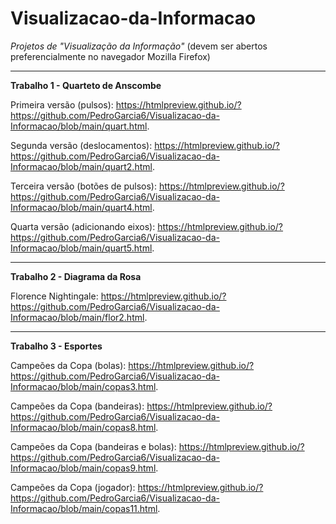 # Visualizacao-da-Informacao
*Projetos de "Visualização da Informação"* (devem ser abertos preferencialmente no navegador Mozilla Firefox)

________________________________________________________________________________________________________________________________________________________________

**Trabalho 1 - Quarteto de Anscombe**

Primeira versão (pulsos): https://htmlpreview.github.io/?https://github.com/PedroGarcia6/Visualizacao-da-Informacao/blob/main/quart.html.

Segunda versão (deslocamentos): https://htmlpreview.github.io/?https://github.com/PedroGarcia6/Visualizacao-da-Informacao/blob/main/quart2.html.

Terceira versão (botões de pulsos): https://htmlpreview.github.io/?https://github.com/PedroGarcia6/Visualizacao-da-Informacao/blob/main/quart4.html.

Quarta versão (adicionando eixos): https://htmlpreview.github.io/?https://github.com/PedroGarcia6/Visualizacao-da-Informacao/blob/main/quart5.html.

________________________________________________________________________________________________________________________________________________________________

**Trabalho 2 - Diagrama da Rosa**

Florence Nightingale: https://htmlpreview.github.io/?https://github.com/PedroGarcia6/Visualizacao-da-Informacao/blob/main/flor2.html.

________________________________________________________________________________________________________________________________________________________________

**Trabalho 3 - Esportes**

Campeões da Copa (bolas): https://htmlpreview.github.io/?https://github.com/PedroGarcia6/Visualizacao-da-Informacao/blob/main/copas3.html.

Campeões da Copa (bandeiras): https://htmlpreview.github.io/?https://github.com/PedroGarcia6/Visualizacao-da-Informacao/blob/main/copas8.html.

Campeões da Copa (bandeiras e bolas): https://htmlpreview.github.io/?https://github.com/PedroGarcia6/Visualizacao-da-Informacao/blob/main/copas9.html.

Campeões da Copa (jogador): https://htmlpreview.github.io/?https://github.com/PedroGarcia6/Visualizacao-da-Informacao/blob/main/copas11.html.
